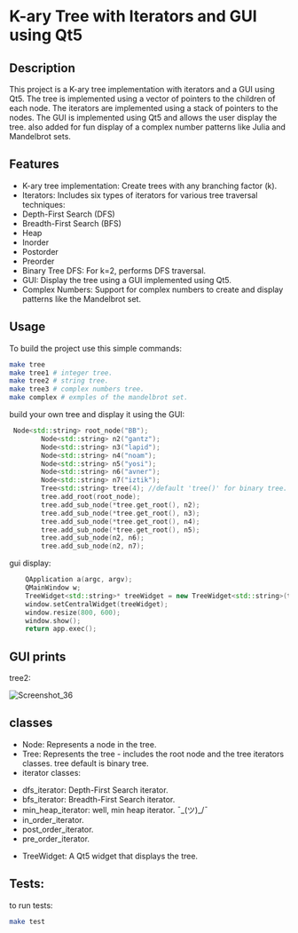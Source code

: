 #  K-ary Tree with Iterators and GUI using Qt5

## Description
This project is a K-ary tree implementation with iterators and a GUI using Qt5. The tree is implemented using a vector of pointers to the children of each node. The iterators are implemented using a stack of pointers to the nodes. The GUI is implemented using Qt5 and allows the user display the tree.
also added for fun display of a complex number patterns like Julia and Mandelbrot sets.

## Features 
* K-ary tree implementation: Create trees with any branching factor (k).
* Iterators: Includes six types of iterators for various tree traversal  techniques:
* Depth-First Search (DFS)
* Breadth-First Search (BFS)
* Heap
* Inorder
* Postorder
* Preorder
* Binary Tree DFS: For k=2, performs DFS traversal.
* GUI: Display the tree using a GUI implemented using Qt5.
* Complex Numbers: Support for complex numbers to create and display patterns like the Mandelbrot set.

## Usage

To build the project use this simple commands:
```bash
make tree 
make tree1 # integer tree.
make tree2 # string tree.
make tree3 # complex numbers tree.
make complex # exmples of the mandelbrot set.
```
build your own tree and display it using the GUI:
```cpp
 Node<std::string> root_node("BB");
        Node<std::string> n2("gantz");
        Node<std::string> n3("lapid");
        Node<std::string> n4("noam");
        Node<std::string> n5("yosi");
        Node<std::string> n6("avner");
        Node<std::string> n7("iztik");
        Tree<std::string> tree(4); //default 'tree()' for binary tree.
        tree.add_root(root_node);
        tree.add_sub_node(*tree.get_root(), n2);
        tree.add_sub_node(*tree.get_root(), n3);
        tree.add_sub_node(*tree.get_root(), n4);
        tree.add_sub_node(*tree.get_root(), n5);
        tree.add_sub_node(n2, n6);
        tree.add_sub_node(n2, n7);
```
gui display:
```cpp
    QApplication a(argc, argv);
    QMainWindow w;
    TreeWidget<std::string>* treeWidget = new TreeWidget<std::string>(tree);
    window.setCentralWidget(treeWidget);
    window.resize(800, 600);
    window.show();
    return app.exec();
```

## GUI prints 
tree2: 

![Screenshot_36](https://github.com/Noniro/CPP_Ex4/assets/118755760/bb0c17cf-387c-463c-9632-e67e03b57cd5)


## classes
* Node: Represents a node in the tree.
* Tree: Represents the tree - includes the root node and the tree iterators classes. tree default is binary tree.
* iterator classes:
- dfs_iterator: Depth-First Search iterator.
- bfs_iterator: Breadth-First Search iterator.
- min_heap_iterator: well, min heap iterator. ¯\_(ツ)_/¯
- in_order_iterator.
- post_order_iterator.
- pre_order_iterator.

* TreeWidget: A Qt5 widget that displays the tree.

## Tests: 
to run tests: 
```bash
make test
```



